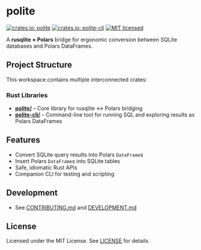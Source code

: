 # polite

[![crates.io: polite](https://img.shields.io/crates/v/polite.svg?label=polite)](https://crates.io/crates/polite)
[![crates.io: polite-cli](https://img.shields.io/crates/v/polite-cli.svg?label=polite-cli)](https://crates.io/crates/polite-cli)
[![MIT licensed](https://img.shields.io/crates/l/polite.svg)](https://github.com/lmmx/polite/blob/master/LICENSE)

A **rusqlite × Polars** bridge for ergonomic conversion between SQLite databases and Polars DataFrames.

## Project Structure

This workspace contains multiple interconnected crates:

### Rust Libraries

- **[polite/](https://github.com/lmmx/polite/blob/master/polite)** – Core library for rusqlite ↔ Polars bridging
- **[polite-cli/](https://github.com/lmmx/polite/blob/master/polite-cli)** – Command-line tool for running SQL and exploring results as Polars DataFrames

## Features

- Convert SQLite query results into Polars `DataFrame`s
- Insert Polars `DataFrame`s into SQLite tables
- Safe, idiomatic Rust APIs
- Companion CLI for testing and scripting

## Development

- See [CONTRIBUTING.md](https://github.com/lmmx/polite/blob/master/CONTRIBUTING.md)
  and [DEVELOPMENT.md](https://github.com/lmmx/polite/blob/master/DEVELOPMENT.md)

## License

Licensed under the MIT License. See [LICENSE](https://github.com/lmmx/polite/blob/master/LICENSE) for details.
